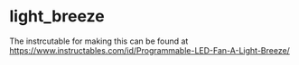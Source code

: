 # light_breeze

The instrcutable for making this can be found at https://www.instructables.com/id/Programmable-LED-Fan-A-Light-Breeze/
